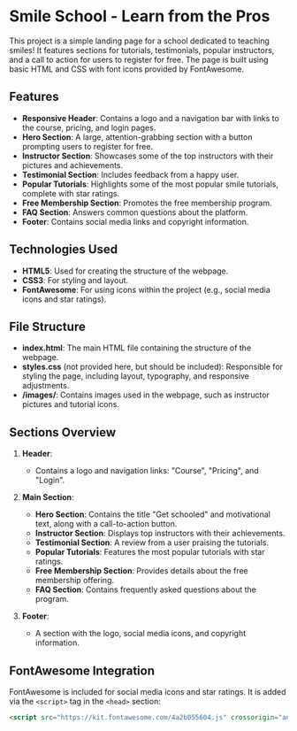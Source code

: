 # Smile School - Learn from the Pros

This project is a simple landing page for a school dedicated to teaching smiles! It features sections for tutorials, testimonials, popular instructors, and a call to action for users to register for free. The page is built using basic HTML and CSS with font icons provided by FontAwesome.

## Features

- **Responsive Header**: Contains a logo and a navigation bar with links to the course, pricing, and login pages.
- **Hero Section**: A large, attention-grabbing section with a button prompting users to register for free.
- **Instructor Section**: Showcases some of the top instructors with their pictures and achievements.
- **Testimonial Section**: Includes feedback from a happy user.
- **Popular Tutorials**: Highlights some of the most popular smile tutorials, complete with star ratings.
- **Free Membership Section**: Promotes the free membership program.
- **FAQ Section**: Answers common questions about the platform.
- **Footer**: Contains social media links and copyright information.

## Technologies Used

- **HTML5**: Used for creating the structure of the webpage.
- **CSS3**: For styling and layout.
- **FontAwesome**: For using icons within the project (e.g., social media icons and star ratings).

## File Structure

- **index.html**: The main HTML file containing the structure of the webpage.
- **styles.css** (not provided here, but should be included): Responsible for styling the page, including layout, typography, and responsive adjustments.
- **/images/**: Contains images used in the webpage, such as instructor pictures and tutorial icons.

## Sections Overview

1. **Header**: 
    - Contains a logo and navigation links: "Course", "Pricing", and "Login".
    
2. **Main Section**:
    - **Hero Section**: Contains the title "Get schooled" and motivational text, along with a call-to-action button.
    - **Instructor Section**: Displays top instructors with their achievements.
    - **Testimonial Section**: A review from a user praising the tutorials.
    - **Popular Tutorials**: Features the most popular tutorials with star ratings.
    - **Free Membership Section**: Provides details about the free membership offering.
    - **FAQ Section**: Contains frequently asked questions about the program.

3. **Footer**:
    - A section with the logo, social media icons, and copyright information.

## FontAwesome Integration

FontAwesome is included for social media icons and star ratings. It is added via the `<script>` tag in the `<head>` section:

```html
<script src="https://kit.fontawesome.com/4a2b055604.js" crossorigin="anonymous"></script>